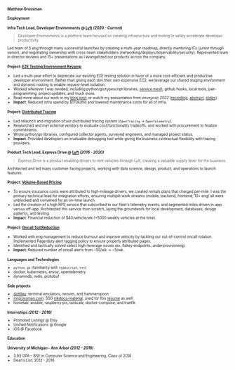 <style>
    <!-- .md-grid { -->
    <!--   max-width: 960px; -->
    <!-- } -->
    * {
      font-size: .72rem;
    }
    .md-typeset h1 {
      margin: 0em;
    }
</style>
# Matthew Grossman
## Employment
### Infra Tech Lead, Developer Environments @ [Lyft](https://lyft.com) *(2020 - Current)*

> *Developer Environments* is a platform team focused on creating infrastucture and tooling to safely accelerate developer productivity.

Led team of 5 eng through many successful launches by creating a multi-year roadmap, directly mentoring ICs (junior through senior), and negotiating ownership with cross-team stakeholders (networking/deploys/observability/security). 
Represented team in director reviews and 15+ presentations as I evangelized our products across the company.

#### Project: <u>E2E Testing Environment Revamp</u>
* Led a multi-year effort to deprecate our existing E2E testing solution in favor of a more cost-efficient and productive developer environment. 
Rather than giving each dev their own expensive EC2, we leverage our shared staging environment and dynamic routing to enable request-level isolation. 
* Worked wherever I was needed, including python/go/typescript libraries, [service mesh](https://github.com/envoyproxy/envoy/pulls?q=is%3Apr+author%3Amatthewgrossman+), github hooks, local tools, pair-programming, project updates, and much more.
* Read more about our work in my [blog post](https://eng.lyft.com/scaling-productivity-on-microservices-at-lyft-part-3-extending-our-envoy-mesh-with-staging-fdaafafca82f), or watch my presentation from _envoycon 2022_ ([recording](https://www.youtube.com/watch?v=p9dYr23MVv0), [abstract](https://envoyconna22.sched.com/event/1AO5k), [slides](assets/envoycon2022.pdf)).
* **Impact**: Reduced infra spend by $170k/mo and lowered maintenance costs for all of infra.

#### Project: <u>Distributed Tracing</u>
* Led relaunch and migration of our distributed tracing system (`OpenTracing` -> `OpenTelemetry`).
* Researched and met external vendors to evaluate cost/functionality tradeoffs, and worked with procurement to finalize commitments.
* Wrote python/go libraries, configured collector agents, surveyed engineers, and managed project status.
* **Impact**: Provided developers an invaluable debugging tool while giving the business contractual flexibility with tracing providers.

### Product Tech Lead, Express Drive @ [Lyft](https://lyft.com) *(2016 - 2020)*

> *Express Drive* is a product enabling drivers to rent vehicles through Lyft, creating a valuable supply lever for the business.


Architected and led many customer-facing projects, working with data science, design, product, and operations to launch features.

#### Project: <u>Volume-Based Pricing</u>

* To ensure insurance costs were attributed to high-mileage drivers, we created rentals plans that charged per-mile.
I was the primary technical lead for integration efforts, ensuring multiple work streams (mobile, backend, frontend; 10+ eng) all were unblocked and convened for an on-time launch.
* Led the creation of a high RPS service that subscribed to our fleet's telemetry events, and segmented miles driven in-app versus off-app.
Architected this service from scratch, laying the groundwork for local development, databases, design patterns, and testing.
* **Impact**: Financial reduction of $40/vehicle/wk (~5000 weekly vehicles at the time).

#### Project: <u>Oncall Toil Reduction</u>

* Worked with eng management to reduce burnout and improve velocity by tackling our out-of-control oncall rotation.
Implemented Pagerduty alert tagging policy to ensure properly attributed pages.
* Identified and tactically solved select high-leverage issues (ex. flakey endpoints, underprovisioning).
* **Impact**: Reduced number of oncall alerts from ~50/wk → ~5/wk.

### Languages and Technologies
* `python`, `go` (familiarity with `typescript`, `c++`)
* docker, kubernetes, envoy, opentelemetry
* dynamodb, redis, protobuf

### Side projects
* <u>[dotfiles](https://github.com/matthewgrossman/dotfiles)</u>: terminal emulators, neovim, and hammerspoon
* <u>[mrgrossman.com](https://mrgrossman.com)</u>: SSG [mkdocs-material](https://squidfunk.github.io/mkdocs-material/), used for this [resume](https://mrgrossman.com/resume) as well
* homelab: ansible, raspberry pis, tailscale, docker-compose, and traefik

### Internships *(2012 - 2016)*

* Promoted Listings @ Etsy
* Unified Notifications @ Google
* iOS @ Facebook

## Education
### **University of Michigan - Ann Arbor** *(2012 - 2016)*
* 3.93 GPA – BSE in Computer Science and Engineering, Class of 2016
* Dean’s List; 2012 - 2016
